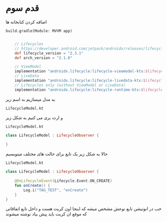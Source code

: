 # قدم سوم 

اضافه کردن کتابخانه ها

``build.gradle(Module: MVVM app)``
```groovy

    // Lifecycles
    // https://developer.android.com/jetpack/androidx/releases/lifecycle#groovy
    def lifecycle_version = "2.3.1"
    def arch_version = "2.1.0"

    // ViewModel
    implementation "androidx.lifecycle:lifecycle-viewmodel-ktx:$lifecycle_version"
    // LiveData
    implementation "androidx.lifecycle:lifecycle-livedata-ktx:$lifecycle_version"
    // Lifecycles only (without ViewModel or LiveData)
    implementation "androidx.lifecycle:lifecycle-runtime-ktx:$lifecycle_version"

```

یه مدل میسازیم به  اسم زیر

``LifecycleModel.kt``

و ارث بری می کنیم به شکل زیر

``LifecycleModel.kt``
```kotlin
class LifecycleModel : LifecycleObserver {
 
}
```

حالا به شکل زیر یک تابع برای حالت های مختلف مینویسیم

``LifecycleModel.kt``
```kotlin
class LifecycleModel : LifecycleObserver {
 
    @OnLifecycleEvent(Lifecycle.Event.ON_CREATE)
    fun onCreate() {
        Log.i("TAG_TEST", "onCreate")
    }
}
```

خب در انوتیشن تابع نوعش مشخص میشه که اینجا اون کریت هست
 و داخل تابع اتفاقاتی که موفع ان کریت باید پیش بیاد نوشته میشوند
